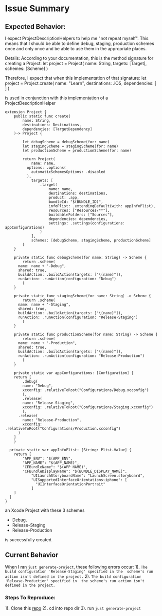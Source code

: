# Issue Summary

## Expected Behavior:
I expect ProjectDescriptionHelpers to help me "not repeat myself". 
This means that I should be able to define debug, staging, production schemes 
once and only once and be able to use them in the appropriate places.

Details: 
According to your documentation, this is the method signature for creating a 
Project:
let project = Project(
    name: String,
    targets: [Target],
    schemes: [Scheme]
)

Therefore, I expect that when this implementation of that signature: 
let project = Project.create(
	name: "Learn",
	destinations: .iOS,
	dependencies: [
	]
)

is used in conjunction with this implementation of a ProjectDescriptionHelper

```
extension Project {
	public static func create(
		name: String,
		destinations: Destinations, 
		dependencies: [TargetDependency]
	)-> Project {
		
		let debugScheme = debugScheme(for: name)
		let stagingScheme = stagingScheme(for: name)
		let productionScheme = productionScheme(for: name)

		return Project(
			name: name, 
		  options: .options(
		  	automaticSchemesOptions: .disabled
		  ),					
			targets: [
				.target(
					name: name,
					destinations: destinations,
					product: .app,
					bundleId: "$(BUNDLE_ID)",
					infoPlist: .extendingDefault(with: appInfoPlist),
					resources: ["Resources/**"],
					buildableFolders: ["Sources"],					
					dependencies: dependencies,
					settings: .settings(configurations: appConfigurations)
				)
			],
			schemes: [debugScheme, stagingScheme, productionScheme]
		)
	}

	private static func debugScheme(for name: String) -> Scheme {
		return .scheme(
      name: name + "-Debug",
      shared: true,
      buildAction: .buildAction(targets: ["\(name)"]),
      runAction: .runAction(configuration: "Debug")			
		)
	}

	private static func stagingScheme(for name: String) -> Scheme {
		return .scheme(
      name: name + "-Staging",
      shared: true,
      buildAction: .buildAction(targets: ["\(name)"]),
      runAction: .runAction(configuration: "Release-Staging")		
		)
	}

	private static func productionScheme(for name: String) -> Scheme {
		return .scheme(
      name: name + "-Production",
      shared: true,
      buildAction: .buildAction(targets: ["\(name)"]),
      runAction: .runAction(configuration: "Release-Production")		
		)
	}	

	private static var appConfigurations: [Configuration] {
    return [
    	.debug(
        name: "Debug", 
        xcconfig: .relativeToRoot("Configurations/Debug.xcconfig")
    	),
    	.release(
        name: "Release-Staging", 
        xcconfig: .relativeToRoot("Configurations/Staging.xcconfig")
    	),
      .release(
        name: "Release-Production", 
        xcconfig: .relativeToRoot("Configurations/Production.xcconfig")
      )
    ]
	}

  private static var appInfoPlist: [String: Plist.Value] {
  	return [
	  	"APP_ENV": "$(APP_ENV",
	  	"APP_NAME": "$(APP_NAME)",
	  	"CFBundleName": "$(APP_NAME)",
	  	"CFBundleDisplayName": "$(BUNDLE_DISPLAY_NAME)",
			"UILaunchStoryboardName": "LaunchScreen.storyboard",	  	
			"UISupportedInterfaceOrientations~iphone": [
			  "UIInterfaceOrientationPortrait"
			]	  	
  	]
  }
}	
```

an Xcode Project with these 3 schemes 

- Debug, 
- Release-Staging
- Release-Production

is successfully created.

## Current Behavior

When I ran `just generate-project`, these following errors occur:
1). `The build configuration 'Release-Staging' specified in the 
scheme's run action isn't defined in the project.`
2). `The build configuration 'Release-Production' specified in 
the scheme's run action isn't defined in the project.`


### Steps To Reproduce:
1). Clone this [repo]()
2). cd into repo dir
3). run `just generate-project`